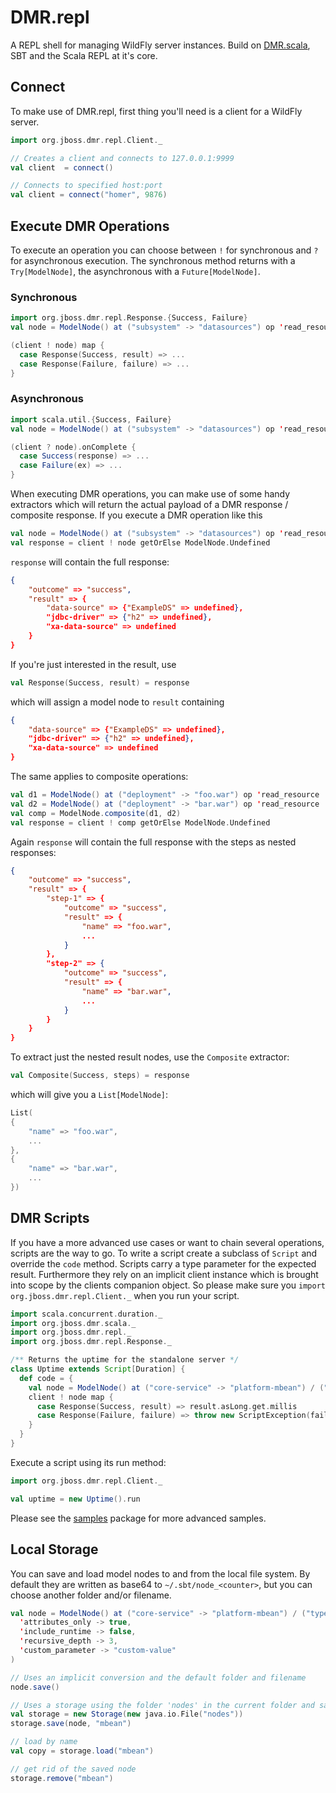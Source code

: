 # DMR.repl

A REPL shell for managing WildFly server instances. Build on [DMR.scala](https://github.com/hal/dmr.scala), SBT and
the Scala REPL at it's core.

## Connect

To make use of DMR.repl, first thing you'll need is a client for a WildFly server.

```scala
import org.jboss.dmr.repl.Client._

// Creates a client and connects to 127.0.0.1:9999
val client  = connect()

// Connects to specified host:port
val client = connect("homer", 9876)
```

## Execute DMR Operations

To execute an operation you can choose between `!` for synchronous and `?` for asynchronous execution. The
synchronous method returns with a `Try[ModelNode]`, the asynchronous with a `Future[ModelNode]`.

### Synchronous

```scala
import org.jboss.dmr.repl.Response.{Success, Failure}
val node = ModelNode() at ("subsystem" -> "datasources") op 'read_resource

(client ! node) map {
  case Response(Success, result) => ...
  case Response(Failure, failure) => ...
}
```

### Asynchronous

```scala
import scala.util.{Success, Failure}
val node = ModelNode() at ("subsystem" -> "datasources") op 'read_resource

(client ? node).onComplete {
  case Success(response) => ...
  case Failure(ex) => ...
}
```

When executing DMR operations, you can make use of some handy extractors which will return the actual payload of a DMR
response / composite response. If you execute a DMR operation like this

```scala
val node = ModelNode() at ("subsystem" -> "datasources") op 'read_resource
val response = client ! node getOrElse ModelNode.Undefined
```

`response` will contain the full response:

```json
{
    "outcome" => "success",
    "result" => {
        "data-source" => {"ExampleDS" => undefined},
        "jdbc-driver" => {"h2" => undefined},
        "xa-data-source" => undefined
    }
}
```

If you're just interested in the result, use

```scala
val Response(Success, result) = response
```

which will assign a model node to `result` containing

```json
{
    "data-source" => {"ExampleDS" => undefined},
    "jdbc-driver" => {"h2" => undefined},
    "xa-data-source" => undefined
}
```

The same applies to composite operations:

```scala
val d1 = ModelNode() at ("deployment" -> "foo.war") op 'read_resource
val d2 = ModelNode() at ("deployment" -> "bar.war") op 'read_resource
val comp = ModelNode.composite(d1, d2)
val response = client ! comp getOrElse ModelNode.Undefined
```

Again `response` will contain the full response with the steps as nested responses:

```json
{
    "outcome" => "success",
    "result" => {
        "step-1" => {
            "outcome" => "success",
            "result" => {
                "name" => "foo.war",
                ...
            }
        },
        "step-2" => {
            "outcome" => "success",
            "result" => {
                "name" => "bar.war",
                ...
            }
        }
    }
}
```

To extract just the nested result nodes, use the `Composite` extractor:

```scala
val Composite(Success, steps) = response
```

which will give you a `List[ModelNode]`:

```scala
List(
{
    "name" => "foo.war",
    ...
},
{
    "name" => "bar.war",
    ...
})

```

## DMR Scripts

If you have a more advanced use cases or want to chain several operations, scripts are the way to go. To write a script
create a subclass of `Script` and override the `code` method. Scripts carry a type parameter for the expected result.
Furthermore they rely on an implicit client instance which is brought into scope by the clients companion object. So
please make sure you `import org.jboss.dmr.repl.Client._` when you run your script.

```scala
import scala.concurrent.duration._
import org.jboss.dmr.scala._
import org.jboss.dmr.repl._
import org.jboss.dmr.repl.Response._

/** Returns the uptime for the standalone server */
class Uptime extends Script[Duration] {
  def code = {
    val node = ModelNode() at ("core-service" -> "platform-mbean") / ("type" -> "runtime") op 'read_attribute('name -> "uptime")
    client ! node map {
      case Response(Success, result) => result.asLong.get.millis
      case Response(Failure, failure) => throw new ScriptException(failure)
    }
  }
}
```

Execute a script using its run method:

```scala
import org.jboss.dmr.repl.Client._

val uptime = new Uptime().run
```

Please see the [samples](src/main/scala/org/jboss/dmr/repl/samples) package for more advanced
samples.

## Local Storage

You can save and load model nodes to and from the local file system. By default they are written as base64
to `~/.sbt/node_<counter>`, but you can choose another folder and/or filename.

```scala
val node = ModelNode() at ("core-service" -> "platform-mbean") / ("type" -> "runtime") op 'read_resource(
  'attributes_only -> true,
  'include_runtime -> false,
  'recursive_depth -> 3,
  'custom_parameter -> "custom-value"
)

// Uses an implicit conversion and the default folder and filename
node.save()

// Uses a storage using the folder 'nodes' in the current folder and saves the node as 'mbean'
val storage = new Storage(new java.io.File("nodes"))
storage.save(node, "mbean")

// load by name
val copy = storage.load("mbean")

// get rid of the saved node
storage.remove("mbean")
```
